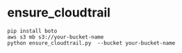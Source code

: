 # ensure_cloudtrail

    pip install boto
    aws s3 mb s3://your-bucket-name
    python ensure_cloudtrail.py  --bucket your-bucket-name

